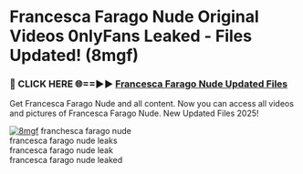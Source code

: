 # Francesca Farago Nude Original Videos 0nlyFans Leaked - Files Updated! (8mgf)

<h3>🔴 CLICK HERE 🌐==►► <a href="https://tinyurl.com/5h6xmrr3" rel="nofollow">Francesca Farago Nude Updated Files</a></h3>

Get Francesca Farago Nude and all content. Now you can access all videos and pictures of Francesca Farago Nude. New Updated Files 2025!

[![8mgf](https://i.imgur.com/KVD873Z.gif)](https://tinyurl.com/5h6xmrr3)
franchesca farago nude<br>
francesca farago nude leaks<br>
francesca farago nude leak<br>
francesca farago nude leaked